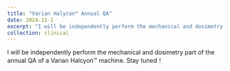 ```yaml
---
title: "Varian Halycon™ Annual QA"
date: 2024-11-1
excerpt: "I will be independently perform the mechanical and dosimetry part of the annual QA of a Varian Halcyon™ machine. Stay tuned！"
collection: clinical
---
```


I will be independently perform the mechanical and dosimetry part of the annual QA of a Varian Halcyon™ machine. Stay tuned！